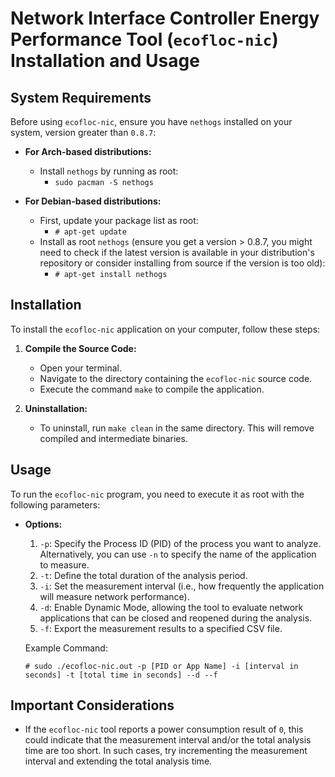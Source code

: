 # Network Interface Controller Energy Performance Tool (`ecofloc-nic`) Installation and Usage

## System Requirements

Before using `ecofloc-nic`, ensure you have `nethogs` installed on your system, version greater than `0.8.7`:

- **For Arch-based distributions:**
  - Install `nethogs` by running as root:
    - `sudo pacman -S nethogs`

- **For Debian-based distributions:**
  - First, update your package list as root:
    - `# apt-get update`
  - Install as root `nethogs` (ensure you get a version > 0.8.7, you might need to check if the latest version is available in your distribution's repository or consider installing from source if the version is too old):
    - `# apt-get install nethogs`
    
## Installation

To install the `ecofloc-nic` application on your computer, follow these steps:

1. **Compile the Source Code:**
   - Open your terminal.
   - Navigate to the directory containing the `ecofloc-nic` source code.
   - Execute the command `make` to compile the application.

2. **Uninstallation:**
   - To uninstall, run `make clean` in the same directory. This will remove compiled and intermediate binaries.

## Usage

To run the `ecofloc-nic` program, you need to execute it as root with the following parameters:

- **Options:**
  1. `-p`: Specify the Process ID (PID) of the process you want to analyze. Alternatively, you can use `-n` to specify the name of the application to measure.
  2. `-t`: Define the total duration of the analysis period.
  3. `-i`: Set the measurement interval (i.e., how frequently the application will measure network performance).
  4. `-d`: Enable Dynamic Mode, allowing the tool to evaluate network applications that can be closed and reopened during the analysis.
  5. `-f`: Export the measurement results to a specified CSV file.
  

  Example Command:

  `# sudo ./ecofloc-nic.out -p [PID or App Name] -i [interval in seconds] -t [total time in seconds] --d --f`


## Important Considerations

- If the `ecofloc-nic` tool reports a power consumption result of `0`, this could indicate that the measurement interval and/or the total analysis time are too short. In such cases, try incrementing the measurement interval and extending the total analysis time.
